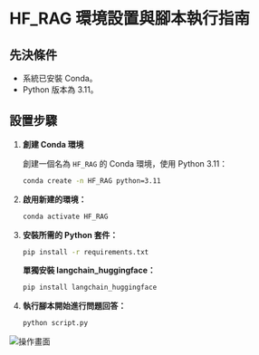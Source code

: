 # HF_RAG 環境設置與腳本執行指南

## 先決條件

- 系統已安裝 Conda。
- Python 版本為 3.11。

## 設置步驟

1. **創建 Conda 環境**

   創建一個名為 `HF_RAG` 的 Conda 環境，使用 Python 3.11：

   ```bash
   conda create -n HF_RAG python=3.11
   ```
2. **啟用新建的環境：**

   ```bash
   conda activate HF_RAG
   ```
3. **安裝所需的 Python 套件：**

   ```bash
   pip install -r requirements.txt
   ```
    **單獨安裝 langchain_huggingface：**
    
    ```bash
   pip install langchain_huggingface
    ```
    
4. **執行腳本開始進行問題回答：**

   ```bash
   python script.py
    ```
![操作畫面](QA.png)